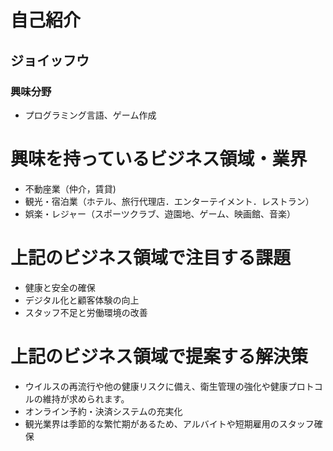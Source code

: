 # 自己紹介
## ジョイッフウ

### 興味分野

- プログラミング言語、ゲーム作成

# 興味を持っているビジネス領域・業界

- 不動座業（仲介，賃貸)
- 観光・宿泊業（ホテル、旅行代理店．エンターテイメント．レストラン）
- 娯楽・レジャー（スポーツクラブ、遊園地、ゲーム、映画館、音楽）

# 上記のビジネス領域で注目する課題

- 健康と安全の確保
- デジタル化と顧客体験の向上
- スタッフ不足と労働環境の改善

# 上記のビジネス領域で提案する解決策

- ウイルスの再流行や他の健康リスクに備え、衛生管理の強化や健康プロトコルの維持が求められます。
- オンライン予約・決済システムの充実化
- 観光業界は季節的な繁忙期があるため、アルバイトや短期雇用のスタッフ確保


